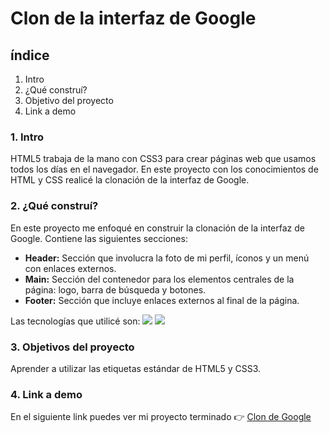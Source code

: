 # Clon de la interfaz de Google
## índice
  1. Intro
  2. ¿Qué construí?
  3. Objetivo del proyecto
  4. Link a demo

### 1. Intro
HTML5 trabaja de la mano con CSS3 para crear páginas web que usamos todos los días en el navegador. En este proyecto con los conocimientos de HTML y CSS realicé la clonación de la interfaz de Google.

### 2. ¿Qué construí?
En este proyecto me enfoqué en construir la clonación de la interfaz de Google. Contiene las siguientes secciones:
  - **Header:** Sección que involucra la foto de mi perfil, íconos y un menú con enlaces externos.
  - **Main:** Sección del contenedor para los elementos centrales de la página: logo, barra de búsqueda y botones.
  - **Footer:** Sección que incluye enlaces externos al final de la página.

Las tecnologías que utilicé son:
<img src="https://img.shields.io/badge/HTML5-E34F26?style=for-the-badge&logo=html5&logoColor=white" />
<img src="https://img.shields.io/badge/CSS3-1572B6?style=for-the-badge&logo=css3&logoColor=white" />

### 3. Objetivos del proyecto
Aprender a utilizar las etiquetas estándar de HTML5 y CSS3.

### 4. Link a demo
En el siguiente link puedes ver mi proyecto terminado 👉 [Clon de Google](#)
